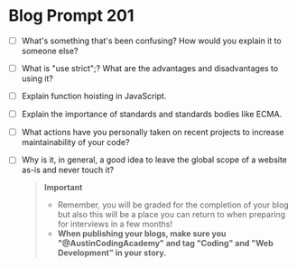 # Blog Prompt 201

- [ ] What's something that's been confusing? How would you explain it to someone else?
- [ ] What is "use strict";? What are the advantages and disadvantages to using it?
- [ ] Explain function hoisting in JavaScript.
- [ ] Explain the importance of standards and standards bodies like ECMA.
- [ ] What actions have you personally taken on recent projects to increase maintainability of your code?
- [ ] Why is it, in general, a good idea to leave the global scope of a website as-is and never touch it?

  > **Important**
  > - Remember, you will be graded for the completion of your blog but also this will be a place you can return to when preparing for interviews in a few months!
  > - **When publishing your blogs, make sure you "@AustinCodingAcademy" and tag "Coding" and "Web Development" in your story.**